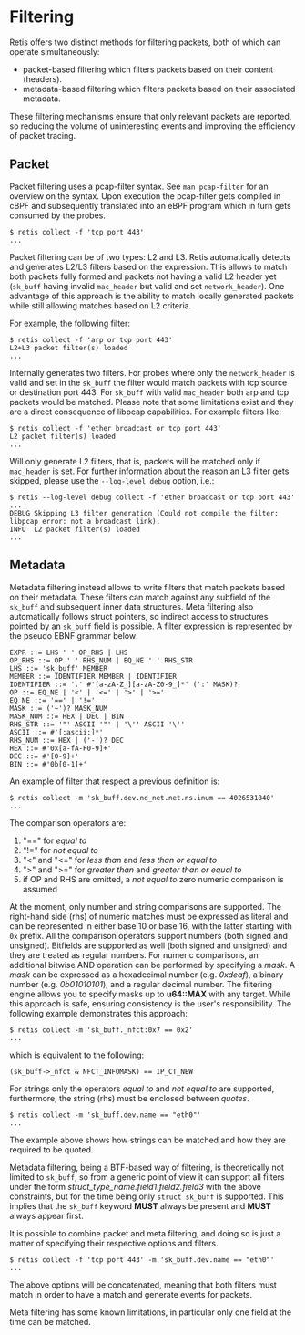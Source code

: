 # Filtering

Retis offers two distinct methods for filtering packets, both of which
can operate simultaneously:

- packet-based filtering which filters packets based on their content
  (headers).
- metadata-based filtering which filters packets based on their
  associated metadata.

These filtering mechanisms ensure that only relevant packets are
reported, so reducing the volume of uninteresting events and
improving the efficiency of packet tracing.

## Packet

Packet filtering uses a pcap-filter syntax. See `man pcap-filter` for an
overview on the syntax. Upon execution the pcap-filter gets compiled in cBPF
and subsequently translated into an eBPF program which in turn gets consumed by
the probes.

```none
$ retis collect -f 'tcp port 443'
...
```

Packet filtering can be of two types: L2 and L3. Retis automatically detects and
generates L2/L3 filters based on the expression. This allows to match both packets
fully formed and packets not having a valid L2 header yet (`sk_buff` having invalid
`mac_header` but valid and set `network_header`). One advantage of this approach is
the ability to match locally generated packets while still allowing matches based
on L2 criteria.

For example, the following filter:

```none
$ retis collect -f 'arp or tcp port 443'
L2+L3 packet filter(s) loaded
...
```

Internally generates two filters. For probes where only the `network_header`
is valid and set in the `sk_buff` the filter would match packets with tcp
source or destination port 443. For `sk_buff` with valid `mac_header` both arp
and tcp packets would be matched.
Please note that some limitations exist and they are a direct consequence of
libpcap capabilities.
For example filters like:

```none
$ retis collect -f 'ether broadcast or tcp port 443'
L2 packet filter(s) loaded
...
```

Will only generate L2 filters, that is, packets will be matched only if
`mac_header` is set.
For further information about the reason an L3 filter gets skipped, please
use the `--log-level debug` option, i.e.:

```none
$ retis --log-level debug collect -f 'ether broadcast or tcp port 443'
...
DEBUG Skipping L3 filter generation (Could not compile the filter: libpcap error: not a broadcast link).
INFO  L2 packet filter(s) loaded
...
```

## Metadata

Metadata filtering instead allows to write filters that match packets based
on their metadata.
These filters can match against any subfield of the `sk_buff` and subsequent
inner data structures.
Meta filtering also automatically follows struct pointers, so indirect access to
structures pointed by an `sk_buff` field is possible.
A filter expression is represented by the pseudo EBNF grammar below:

```none
EXPR ::= LHS ' ' OP_RHS | LHS
OP_RHS ::= OP ' ' RHS_NUM | EQ_NE ' ' RHS_STR
LHS ::= 'sk_buff' MEMBER
MEMBER ::= IDENTIFIER MEMBER | IDENTIFIER
IDENTIFIER ::= '.' #'[a-zA-Z_][a-zA-Z0-9_]*' (':' MASK)?
OP ::= EQ_NE | '<' | '<=' | '>' | '>='
EQ_NE ::= '==' | '!='
MASK ::= ('~')? MASK_NUM
MASK_NUM ::= HEX | DEC | BIN
RHS_STR ::= '"' ASCII '"' | '\'' ASCII '\''
ASCII ::= #'[:ascii:]*'
RHS_NUM ::= HEX | ('-')? DEC
HEX ::= #'0x[a-fA-F0-9]+'
DEC ::= #'[0-9]+'
BIN ::= #'0b[0-1]+'
```

An example of filter that respect a previous definition is:

```none
$ retis collect -m 'sk_buff.dev.nd_net.net.ns.inum == 4026531840'
...
```

The comparison operators are:

1. "==" for *equal to*
2. "!=" for *not equal to*
3. "<" and "<=" for *less than* and *less than or equal to*
4. ">" and ">=" for *greater than* and *greater than or equal to*
5. if OP and RHS are omitted, a *not equal to* zero numeric comparison is assumed

At the moment, only number and string comparisons are supported.
The right-hand side (rhs) of numeric matches must be expressed as
literal and can be represented in either base 10 or base 16, with the
latter starting with `0x` prefix.
All the comparison operators support numbers (both signed and unsigned).
Bitfields are supported as well (both signed and unsigned) and they
are treated as regular numbers.
For numeric comparisons, an additional bitwise AND operation can be
performed by specifying a *mask*.
A *mask* can be expressed as a hexadecimal number (e.g. *0xdeaf*), a
binary number (e.g. *0b01010101*), and a regular decimal number.
The filtering engine allows you to specify masks up to **u64::MAX**
with any target. While this approach is safe, ensuring consistency is
the user's responsibility.
The following example demonstrates this approach:

```
$ retis collect -m 'sk_buff._nfct:0x7 == 0x2'
...
```

which is equivalent to the following:

```none
(sk_buff->_nfct & NFCT_INFOMASK) == IP_CT_NEW
```

For strings only the operators *equal to* and *not equal to* are supported,
furthermore, the string (rhs) must be enclosed between *quotes*.

```none
$ retis collect -m 'sk_buff.dev.name == "eth0"'
...
```

The example above shows how strings can be matched and how they are
required to be quoted.

Metadata filtering, being a BTF-based way of filtering, is theoretically
not limited to `sk_buff`, so from a generic point of view it can support
all filters under the form *struct_type_name.field1.field2.field3* with
the above constraints, but for the time being only `struct sk_buff` is
supported.
This implies that the `sk_buff` keyword **MUST** always be present and **MUST**
always appear first.

It is possible to combine packet and meta filtering, and doing so is just a
matter of specifying their respective options and filters.

```none
$ retis collect -f 'tcp port 443' -m 'sk_buff.dev.name == "eth0"'
...
```

The above options will be concatenated, meaning that both filters must match
in order to have a match and generate events for packets.

Meta filtering has some known limitations, in particular only one
field at the time can be matched.
